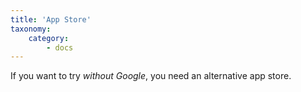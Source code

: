 ```yaml
---
title: 'App Store'
taxonomy:
    category:
        - docs
---
```


If you want to try _without Google_, you need an alternative app store. 